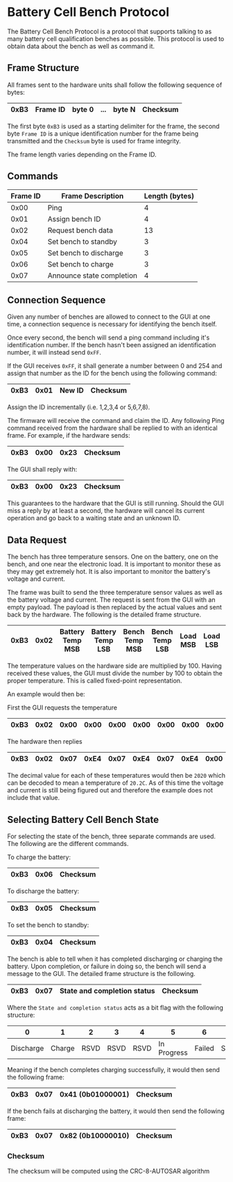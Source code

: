 # Battery Cell Bench Protocol
The Battery Cell Bench Protocol is a protocol that supports talking to as many battery cell qualification benches as possible. This protocol is used to obtain data about the bench as well as command it.

## Frame Structure
All frames sent to the hardware units shall follow the following sequence of bytes:

| 0xB3 | Frame ID | byte 0 | ... | byte N | Checksum |
|----------|----------|----------|----------|----------|----------|

The first byte `0xB3` is used as a starting delimiter for the frame, the second byte `Frame ID` is a unique identification number for the frame being transmitted and the `Checksum` byte is used for frame integrity.

The frame length varies depending on the Frame ID. 

## Commands

| Frame ID 	| Frame Description	| Length (bytes) |
|-----------|-------------------|-------|
| 0x00     	| Ping 				| 4 |
| 0x01      | Assign bench ID 	| 4 |
| 0x02		| Request bench data | 13 |
| 0x04      | Set bench to standby | 3 |
| 0x05      | Set bench to discharge |3|
| 0x06      | Set bench to charge |3|
| 0x07      | Announce state completion |4|

## Connection Sequence
Given any number of benches are allowed to connect to the GUI at one time, a connection sequence is necessary for identifying the bench itself.

Once every second, the bench will send a ping command including it's identification number. If the bench hasn't been assigned an identification number, it will instead send `0xFF`.

If the GUI receives `0xFF`, it shall generate a number between 0 and 254 and assign that number as the ID for the bench using the following command:

| 0xB3 | 0x01 | New ID | Checksum |
|----------|----------|----------|----------|

Assign the ID incrementally (i.e. 1,2,3,4 or 5,6,7,8).

The firmware will receive the command and claim the ID. Any following Ping command received from the hardware shall be replied to with an identical frame. For example, if the hardware sends:

| 0xB3 | 0x00 | 0x23 | Checksum |
|----------|----------|----------|----------|

The GUI shall reply with:

| 0xB3 | 0x00 | 0x23 | Checksum |
|----------|----------|----------|----------|

This guarantees to the hardware that the GUI is still running. Should the GUI miss a reply by at least a second, the hardware will cancel its current operation and go back to a waiting state and an unknown ID.

## Data Request
The bench has three temperature sensors. One on the battery, one on the bench, and one near the electronic load. It is important to monitor these as they may get extremely hot. It is also important to monitor the battery's voltage and current.

The frame was built to send the three temperature sensor values as well as the battery voltage and current. The request is sent from the GUI with an empty payload. The payload is then replaced by the actual values and sent back by the hardware. The following is the detailed frame structure.

| 0xB3 | 0x02 | Battery Temp MSB | Battery Temp LSB | Bench Temp MSB | Bench Temp LSB | Load MSB | Load LSB | Battery Voltage MSB | Battery Voltage LSB | Bench Current MSB | Bench Current LSB | Checksum |
|----------|----------|----------|----------|----------|----------|----------|----------|----------|----------|----------|----------|----------|

The temperature values on the hardware side are multiplied by 100. Having received these values, the GUI must divide the number by 100 to obtain the proper temperature. This is called fixed-point representation.

An example would then be:

First the GUI requests the temperature

| 0xB3 | 0x02 | 0x00 | 0x00 | 0x00 | 0x00 | 0x00 | 0x00 | 0x00 | 0x00 | 0x00 | 0x00 | Checksum |
|----------|----------|----------|----------|----------|----------|----------|----------|----------|----------|----------|----------|----------|

The hardware then replies

| 0xB3 | 0x02 | 0x07 | 0xE4 | 0x07 | 0xE4 | 0x07 | 0xE4 | 0x00 | 0x00 | 0x00 | 0x00 | Checksum |
|----------|----------|----------|----------|----------|----------|----------|----------|----------|----------|----------|----------|----------|

The decimal value for each of these temperatures would then be `2020` which can be decoded to mean a temperature of `20.2C`. As of this time the voltage and current is still being figured out and therefore the example does not include that value.

## Selecting Battery Cell Bench State
For selecting the state of the bench, three separate commands are used. The following are the different commands.

To charge the battery:

| 0xB3 | 0x06 | Checksum |
|----------|----------|----------|

To discharge the battery:

| 0xB3 | 0x05 | Checksum |
|----------|----------|----------|

To set the bench to standby:

| 0xB3 | 0x04 | Checksum |
|----------|----------|----------|

The bench is able to tell when it has completed discharging or charging the battery. Upon completion, or failure in doing so, the bench will send a message to the GUI. The detailed frame structure is the following.

| 0xB3 | 0x07 | State and completion status | Checksum |
|----------|----------|----------|----------|

Where the `State and completion status` acts as a bit flag with the following structure:

| 0 | 1 | 2 | 3 | 4 | 5 | 6 | 7 |
|----------|----------|----------|----------|----------|----------|----------|----------|
| Discharge | Charge | RSVD | RSVD | RSVD | In Progress | Failed | Success |

Meaning if the bench completes charging successfully, it would then send the following frame:

| 0xB3 | 0x07 | 0x41 (0b01000001) | Checksum |
|----------|----------|----------|----------|

If the bench fails at discharging the battery, it would then send the following frame:

| 0xB3 | 0x07 | 0x82 (0b10000010) | Checksum |
|----------|----------|----------|----------|

### Checksum

The checksum will be computed using the CRC-8-AUTOSAR algorithm
